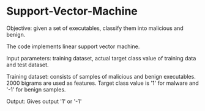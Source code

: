 # Support-Vector-Machine

Objective: given a set of executables, classify them into malicious and benign.

The code implements linear support vector machine.

Input parameters: training dataset, actual target class value of training data and test dataset.

Training dataset: consists of samples of malicious and benign executables. 2000 bigrams are used as features. Target class value is '1' for malware and '-1' for benign samples. 

Output: Gives output '1' or '-1'